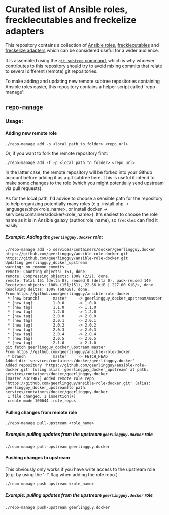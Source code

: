 # Curated list of Ansible roles, frecklecutables and freckelize adapters

This repository contains a collection of [Ansible roles](http://ansible-docs.readthedocs.io/zh/stable-2.0/rst/playbooks_roles.html), [frecklecutables](https://docs.freckles.io/en/latest/frecklecute_command.html#frecklecutables) and [freckelize adapters](https://docs.freckles.io/en/latest/freckelize_command.html#adapters-profiles) which can be considered useful for a wider audience.

It is assembled using the [`git subtree` command](https://www.atlassian.com/blog/git/alternatives-to-git-submodule-git-subtree), which is why whoever contributes to this repository should try to avoid mixing commits that relate to several different (remote) git repositories.

To make adding and updating new remote subtree repositories containing Ansible roles easier, this repository contains a helper script called 'repo-manage':

## `repo-manage`

### Usage:

#### Adding new remote role

```
./repo-manage add -p <local_path_to_folder> <repo_url>
```

Or, if you want to fork the remote repository first:

```
./repo-manage add -f -p <local_path_to_folder> <repo_url>
```

In the latter case, the remote repository will be forked into your Github account before adding it as a git subtree here. This is useful if intend to make some changes to the role (which you might potentially send upstream via pull requests).

As for the local path, I'd advise to choose a sensible path for the repository to help organizing potentially many roles (e.g. install php -> languages/php/<role_name>, or install docker -> services/containers/docker/<role_name>). It's easiest to choose the role name as it is in Ansible galaxy (author.role_name), so `freckles` can find it easily.

##### Example: Adding the `geerlingguy.docker` role:

```
./repo-manage add -p services/containers/docker/geerlingguy.docker https://github.com/geerlingguy/ansible-role-docker.git                                      
https://github.com/geerlingguy/ansible-role-docker.git
Updating geerlingguy_docker_upstream
warning: no common commits
remote: Counting objects: 151, done.
remote: Compressing objects: 100% (2/2), done.
remote: Total 151 (delta 0), reused 0 (delta 0), pack-reused 149
Receiving objects: 100% (151/151), 22.66 KiB | 227.00 KiB/s, done.
Resolving deltas: 100% (68/68), done.
From https://github.com/geerlingguy/ansible-role-docker
 * [new branch]      master     -> geerlingguy_docker_upstream/master
 * [new tag]         1.0.0      -> 1.0.0
 * [new tag]         1.1.0      -> 1.1.0
 * [new tag]         1.2.0      -> 1.2.0
 * [new tag]         2.0.0      -> 2.0.0
 * [new tag]         2.0.1      -> 2.0.1
 * [new tag]         2.0.2      -> 2.0.2
 * [new tag]         2.0.3      -> 2.0.3
 * [new tag]         2.0.4      -> 2.0.4
 * [new tag]         2.0.5      -> 2.0.5
 * [new tag]         2.1.0      -> 2.1.0
git fetch geerlingguy_docker_upstream master
From https://github.com/geerlingguy/ansible-role-docker
 * branch            master     -> FETCH_HEAD
Added dir 'services/containers/docker/geerlingguy.docker'
Added repositury 'https://github.com/geerlingguy/ansible-role-docker.git' (using alias 'geerlingguy_docker_upstream' at path: services/containers/docker/geerlingguy.docker
[master a3c7987] Added remote role repo 'https://github.com/geerlingguy/ansible-role-docker.git' (alias: geerlingguy_docker_upstream)to path: services/containers/docker/geerlingguy.docker
 1 file changed, 1 insertion(+)
 create mode 100644 .role_repos
```

#### Pulling changes from remote role

```
./repo-manage pull-upstream <role_name>
```

##### Example: pulling updates from the upstream `geerlingguy.docker` role

```
./repo-manage pull-upstream geerlingguy.docker
```

#### Pushing changes to upstream

This obviously only works if you have write access to the upstream role (e.g. by using the '-f' flag when adding the role repo.)

```
./repo-manage push-upstream <role_name>
```

##### Example: pulling updates from the upstream `geerlingguy.docker` role

```
./repo-manage push-upstream geerlingguy.docker
```
